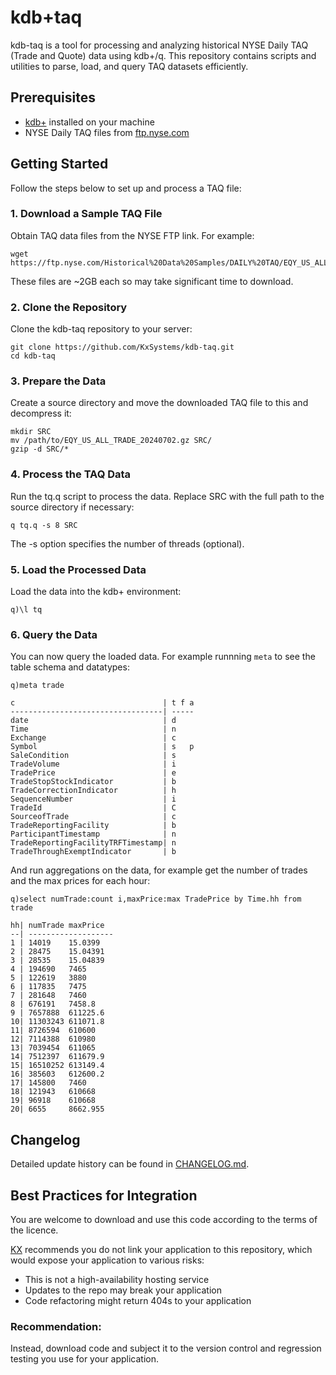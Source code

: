 # kdb+taq

kdb-taq is a tool for processing and analyzing historical NYSE Daily TAQ (Trade and Quote) data using kdb+/q. This repository contains scripts and utilities to parse, load, and query TAQ datasets efficiently.

## Prerequisites

- [kdb+](https://kx.com/kdb-personal-edition-download/) installed on your machine
- NYSE Daily TAQ files from [ftp.nyse.com](ftp.nyse.com)

## Getting Started

Follow the steps below to set up and process a TAQ file:

### 1. Download a Sample TAQ File

Obtain TAQ data files from the NYSE FTP link. For example:

```
wget https://ftp.nyse.com/Historical%20Data%20Samples/DAILY%20TAQ/EQY_US_ALL_TRADE_20240702.gz
```

These files are ~2GB each so may take significant time to download.

### 2. Clone the Repository

Clone the kdb-taq repository to your server:

```
git clone https://github.com/KxSystems/kdb-taq.git
cd kdb-taq
```

### 3. Prepare the Data

Create a source directory and move the downloaded TAQ file to this and decompress it:

```
mkdir SRC
mv /path/to/EQY_US_ALL_TRADE_20240702.gz SRC/
gzip -d SRC/*
```

### 4. Process the TAQ Data

Run the tq.q script to process the data. Replace SRC with the full path to the source directory if necessary:
```
q tq.q -s 8 SRC
```

The -s option specifies the number of threads (optional).

### 5. Load the Processed Data

Load the data into the kdb+ environment:
```
q)\l tq
```

### 6. Query the Data

You can now query the loaded data. For example runnning `meta` to see the table schema and datatypes:

```
q)meta trade

c                                 | t f a
----------------------------------| -----
date                              | d    
Time                              | n    
Exchange                          | c    
Symbol                            | s   p
SaleCondition                     | s    
TradeVolume                       | i    
TradePrice                        | e    
TradeStopStockIndicator           | b    
TradeCorrectionIndicator          | h    
SequenceNumber                    | i    
TradeId                           | C    
SourceofTrade                     | c    
TradeReportingFacility            | b    
ParticipantTimestamp              | n    
TradeReportingFacilityTRFTimestamp| n    
TradeThroughExemptIndicator       | b   
```
And run aggregations on the data, for example get the number of trades and the max prices for each hour:
```
q)select numTrade:count i,maxPrice:max TradePrice by Time.hh from trade

hh| numTrade maxPrice
--| -------------------
1 | 14019    15.0399   
2 | 28475    15.04391  
3 | 28535    15.04839  
4 | 194690   7465      
5 | 122619   3880      
6 | 117835   7475      
7 | 281648   7460      
8 | 676191   7458.8    
9 | 7657888  611225.6  
10| 11303243 611071.8  
11| 8726594  610600    
12| 7114388  610980    
13| 7039454  611065    
14| 7512397  611679.9  
15| 16510252 613149.4  
16| 385603   612600.2  
17| 145800   7460      
18| 121943   610668    
19| 96918    610668    
20| 6655     8662.955

```

## Changelog
Detailed update history can be found in [CHANGELOG.md](CHANGELOG.md).

## Best Practices for Integration

You are welcome to download and use this code according to the terms of the licence.

[KX](kx.com) recommends you do not link your application to this repository,
which would expose your application to various risks:

- This is not a high-availability hosting service
- Updates to the repo may break your application
- Code refactoring might return 404s to your application

### Recommendation:
Instead, download code and subject it to the version control and regression testing
you use for your application.
